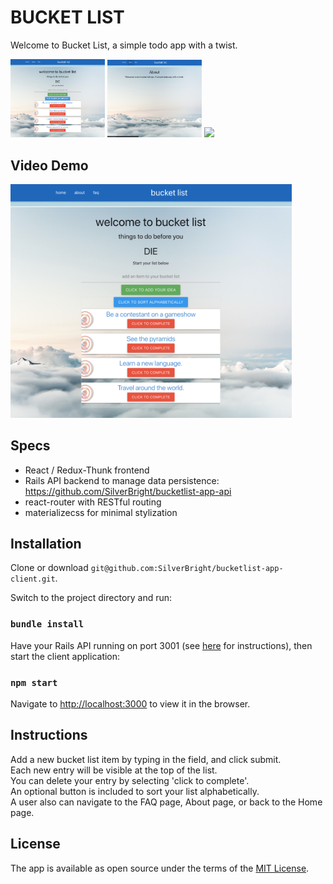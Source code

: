 # BUCKET LIST

Welcome to Bucket List, a simple todo app with a twist.

<img src="images/bucketlist.png" width="30%"> <img src="images/about.png" width="30%"> <img src="images/faq.png" width="31%">

## Video Demo
<a href="https://youtu.be/WX5LjkZzSWM"><img src="images/bucketlist.png" 
alt="Bucket List" width="450" /></a>

## Specs
- React / Redux-Thunk frontend
- Rails API backend to manage data persistence: https://github.com/SilverBright/bucketlist-app-api
- react-router with RESTful routing
- materializecss for minimal stylization

## Installation

Clone or download `git@github.com:SilverBright/bucketlist-app-client.git`.

Switch to the project directory and run:   
### `bundle install`



Have your Rails API running on port 3001 (see [here](https://github.com/SilverBright/bucketlist-app-api/blob/master/README.md) for instructions), then start the client application:
### `npm start`

Navigate to [http://localhost:3000](http://localhost:3000) to view it in the browser.  


## Instructions

Add a new bucket list item by typing in the field, and click submit.   
Each new entry will be visible at the top of the list.   
You can delete your entry by selecting 'click to complete'.   
An optional button is included to sort your list alphabetically.  
A user also can navigate to the FAQ page, About page, or back to the Home page.


## License

The app is available as open source under the terms of the [MIT License](https://github.com/SilverBright/bucketlist-app-client/blob/master/LICENSE).